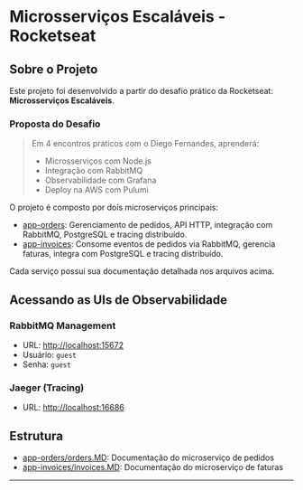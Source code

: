 # Microsserviços Escaláveis - Rocketseat

## Sobre o Projeto
Este projeto foi desenvolvido a partir do desafio prático da Rocketseat: **Microsserviços Escaláveis**.

### Proposta do Desafio
> Em 4 encontros práticos com o Diego Fernandes, aprenderá:
> - Microsserviços com Node.js
> - Integração com RabbitMQ
> - Observabilidade com Grafana
> - Deploy na AWS com Pulumi

O projeto é composto por dois microserviços principais:

- [app-orders](./app-orders/orders.MD): Gerenciamento de pedidos, API HTTP, integração com RabbitMQ, PostgreSQL e tracing distribuído.
- [app-invoices](./app-invoices/invoices.MD): Consome eventos de pedidos via RabbitMQ, gerencia faturas, integra com PostgreSQL e tracing distribuído.

Cada serviço possui sua documentação detalhada nos arquivos acima.

## Acessando as UIs de Observabilidade

### RabbitMQ Management
- URL: [http://localhost:15672](http://localhost:15672)
- Usuário: `guest`
- Senha: `guest`

### Jaeger (Tracing)
- URL: [http://localhost:16686](http://localhost:16686)

## Estrutura
- [app-orders/orders.MD](./app-orders/orders.MD): Documentação do microserviço de pedidos
- [app-invoices/invoices.MD](./app-invoices/invoices.MD): Documentação do microserviço de faturas

---
